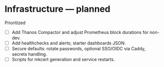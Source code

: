 # Infrastructure — planned

Prioritized
- [ ] Add Thanos Compactor and adjust Prometheus block durations for non-dev.
- [ ] Add healthchecks and alerts; starter dashboards JSON.
- [ ] Secure defaults: rotate passwords, optional SSO/OIDC via Caddy, secrets handling.
- [ ] Scripts for mkcert generation and service restarts.
